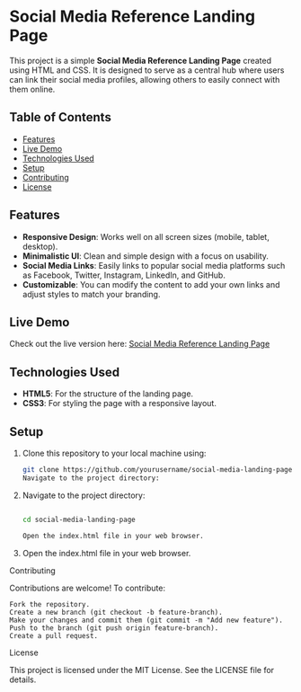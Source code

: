 # Social Media Reference Landing Page

This project is a simple **Social Media Reference Landing Page** created using HTML and CSS. It is designed to serve as a central hub where users can link their social media profiles, allowing others to easily connect with them online.

## Table of Contents
- [Features](#features)
- [Live Demo](#live-demo)
- [Technologies Used](#technologies-used)
- [Setup](#setup)
- [Contributing](#contributing)
- [License](#license)

## Features
- **Responsive Design**: Works well on all screen sizes (mobile, tablet, desktop).
- **Minimalistic UI**: Clean and simple design with a focus on usability.
- **Social Media Links**: Easily links to popular social media platforms such as Facebook, Twitter, Instagram, LinkedIn, and GitHub.
- **Customizable**: You can modify the content to add your own links and adjust styles to match your branding.

## Live Demo
Check out the live version here: [Social Media Reference Landing Page](#)

## Technologies Used
- **HTML5**: For the structure of the landing page.
- **CSS3**: For styling the page with a responsive layout.

## Setup
1. Clone this repository to your local machine using:
   ```bash
   git clone https://github.com/yourusername/social-media-landing-page.git
   Navigate to the project directory:
2. Navigate to the project directory:
    ```bash

    cd social-media-landing-page

    Open the index.html file in your web browser.
3. Open the index.html file in your web browser.

Contributing

Contributions are welcome! To contribute:

    Fork the repository.
    Create a new branch (git checkout -b feature-branch).
    Make your changes and commit them (git commit -m "Add new feature").
    Push to the branch (git push origin feature-branch).
    Create a pull request.

License

This project is licensed under the MIT License. See the LICENSE file for details.
